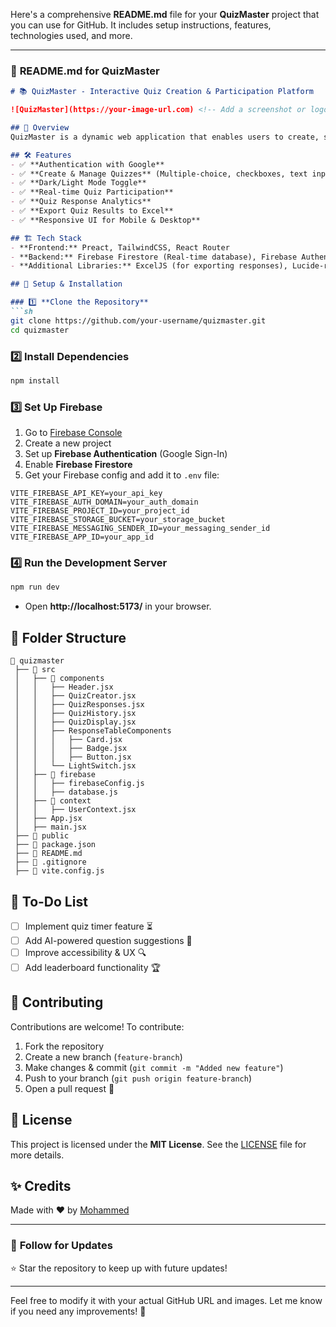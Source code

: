 Here's a comprehensive **README.md** file for your **QuizMaster** project that you can use for GitHub. It includes setup instructions, features, technologies used, and more.

---

### 📌 **README.md for QuizMaster**

```md
# 📚 QuizMaster - Interactive Quiz Creation & Participation Platform

![QuizMaster](https://your-image-url.com) <!-- Add a screenshot or logo if available -->

## 🚀 Overview
QuizMaster is a dynamic web application that enables users to create, share, and participate in interactive quizzes. Built with **Preact**, **Firebase**, and a modern UI framework, this platform offers a seamless experience for both quiz creators and participants.

## 🛠 Features
- ✅ **Authentication with Google**
- ✅ **Create & Manage Quizzes** (Multiple-choice, checkboxes, text input, conditional questions)
- ✅ **Dark/Light Mode Toggle**
- ✅ **Real-time Quiz Participation**
- ✅ **Quiz Response Analytics**
- ✅ **Export Quiz Results to Excel**
- ✅ **Responsive UI for Mobile & Desktop**

## 🏗️ Tech Stack
- **Frontend:** Preact, TailwindCSS, React Router
- **Backend:** Firebase Firestore (Real-time database), Firebase Authentication
- **Additional Libraries:** ExcelJS (for exporting responses), Lucide-react (icons)

## 🔧 Setup & Installation

### 1️⃣ **Clone the Repository**
```sh
git clone https://github.com/your-username/quizmaster.git
cd quizmaster
```

### 2️⃣ **Install Dependencies**
```sh
npm install
```

### 3️⃣ **Set Up Firebase**
1. Go to [Firebase Console](https://console.firebase.google.com/)
2. Create a new project
3. Set up **Firebase Authentication** (Google Sign-In)
4. Enable **Firebase Firestore**
5. Get your Firebase config and add it to `.env` file:
```env
VITE_FIREBASE_API_KEY=your_api_key
VITE_FIREBASE_AUTH_DOMAIN=your_auth_domain
VITE_FIREBASE_PROJECT_ID=your_project_id
VITE_FIREBASE_STORAGE_BUCKET=your_storage_bucket
VITE_FIREBASE_MESSAGING_SENDER_ID=your_messaging_sender_id
VITE_FIREBASE_APP_ID=your_app_id
```

### 4️⃣ **Run the Development Server**
```sh
npm run dev
```
- Open **http://localhost:5173/** in your browser.

## 📁 Folder Structure
```
📂 quizmaster
 ├── 📂 src
 │   ├── 📂 components
 │   │   ├── Header.jsx
 │   │   ├── QuizCreator.jsx
 │   │   ├── QuizResponses.jsx
 │   │   ├── QuizHistory.jsx
 │   │   ├── QuizDisplay.jsx
 │   │   ├── ResponseTableComponents
 │   │   │   ├── Card.jsx
 │   │   │   ├── Badge.jsx
 │   │   │   ├── Button.jsx
 │   │   └── LightSwitch.jsx
 │   ├── 📂 firebase
 │   │   ├── firebaseConfig.js
 │   │   ├── database.js
 │   ├── 📂 context
 │   │   ├── UserContext.jsx
 │   ├── App.jsx
 │   ├── main.jsx
 ├── 📂 public
 ├── 📜 package.json
 ├── 📜 README.md
 ├── 📜 .gitignore
 ├── 📜 vite.config.js
```

## 📝 To-Do List
- [ ] Implement quiz timer feature ⏳
- [ ] Add AI-powered question suggestions 🤖
- [ ] Improve accessibility & UX 🔍
- [ ] Add leaderboard functionality 🏆

## 🤝 Contributing
Contributions are welcome! To contribute:
1. Fork the repository
2. Create a new branch (`feature-branch`)
3. Make changes & commit (`git commit -m "Added new feature"`)
4. Push to your branch (`git push origin feature-branch`)
5. Open a pull request 🚀

## 📜 License
This project is licensed under the **MIT License**. See the [LICENSE](LICENSE) file for more details.

## ✨ Credits
Made with ❤️ by [Mohammed](https://github.com/your-github-profile)

---

### 🔗 **Follow for Updates**
⭐ Star the repository to keep up with future updates!

---

Feel free to modify it with your actual GitHub URL and images. Let me know if you need any improvements! 🚀
